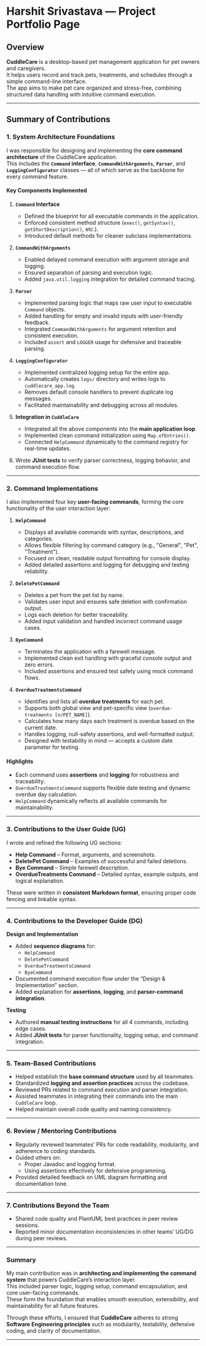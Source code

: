 # Harshit Srivastava — Project Portfolio Page

## Overview

**CuddleCare** is a desktop-based pet management application for pet owners and caregivers.  
It helps users record and track pets, treatments, and schedules through a simple command-line interface.  
The app aims to make pet care organized and stress-free, combining structured data handling with intuitive command execution.

---

## Summary of Contributions

### **1. System Architecture Foundations**

I was responsible for designing and implementing the **core command architecture** of the CuddleCare application.  
This includes the **`Command` interface**, **`CommandWithArguments`**, **`Parser`**, and **`LoggingConfigurator`** classes — all of which serve as the backbone for every command feature.

#### **Key Components Implemented**

1. **`Command` Interface**
    * Defined the blueprint for all executable commands in the application.
    * Enforced consistent method structure (`exec()`, `getSyntax()`, `getShortDescription()`, etc.).
    * Introduced default methods for cleaner subclass implementations.

1. **`CommandWithArguments`**
    * Enabled delayed command execution with argument storage and logging.
    * Ensured separation of parsing and execution logic.
    * Added `java.util.logging` integration for detailed command tracing.

1. **`Parser`**
    * Implemented parsing logic that maps raw user input to executable `Command` objects.
    * Added handling for empty and invalid inputs with user-friendly feedback.
    * Integrated `CommandWithArguments` for argument retention and consistent execution.
    * Included `assert` and `LOGGER` usage for defensive and traceable parsing.

1. **`LoggingConfigurator`**
    * Implemented centralized logging setup for the entire app.
    * Automatically creates `logs/` directory and writes logs to `cuddlecare_app.log`.
    * Removes default console handlers to prevent duplicate log messages.
    * Facilitated maintainability and debugging across all modules.

1. **Integration in `CuddleCare`**
    * Integrated all the above components into the **main application loop**.
    * Implemented clean command initialization using `Map.ofEntries()`.
    * Connected `HelpCommand` dynamically to the command registry for real-time updates. 
   
1. Wrote **JUnit tests** to verify parser correctness, logging behavior, and command execution flow.

---

### **2. Command Implementations**

I also implemented four key **user-facing commands**, forming the core functionality of the user interaction layer:

1. **`HelpCommand`**
    * Displays all available commands with syntax, descriptions, and categories.
    * Allows flexible filtering by command category (e.g., "General", "Pet", "Treatment").
    * Focused on clean, readable output formatting for console display.
    * Added detailed assertions and logging for debugging and testing reliability.

1. **`DeletePetCommand`**
    * Deletes a pet from the pet list by name.
    * Validates user input and ensures safe deletion with confirmation output.
    * Logs each deletion for better traceability.
    * Added input validation and handled incorrect command usage cases.

1. **`ByeCommand`**
    * Terminates the application with a farewell message.
    * Implemented clean exit handling with graceful console output and zero errors.
    * Included assertions and ensured test safety using mock command flows.

1. **`OverdueTreatmentsCommand`**
    * Identifies and lists all **overdue treatments** for each pet.
    * Supports both global view and pet-specific view (`overdue-treatments [n/PET_NAME]`).
    * Calculates how many days each treatment is overdue based on the current date.
    * Handles logging, null-safety assertions, and well-formatted output.
    * Designed with testability in mind — accepts a custom date parameter for testing.

#### **Highlights**
* Each command uses **assertions** and **logging** for robustness and traceability.
* `OverdueTreatmentsCommand` supports flexible date testing and dynamic overdue day calculation.
* `HelpCommand` dynamically reflects all available commands for maintainability.

---

### **3. Contributions to the User Guide (UG)**

I wrote and refined the following UG sections:

* **Help Command** – Format, arguments, and screenshots.
* **DeletePet Command** – Examples of successful and failed deletions.
* **Bye Command** – Simple farewell description.
* **OverdueTreatments Command** – Detailed syntax, example outputs, and logical explanation.

These were written in **consistent Markdown format**, ensuring proper code fencing and linkable syntax.

---

### **4. Contributions to the Developer Guide (DG)**

**Design and Implementation**
* Added **sequence diagrams** for:
    * `HelpCommand`
    * `DeletePetCommand`
    * `OverdueTreatmentsCommand`
    * `ByeCommand`
* Documented command execution flow under the “Design & Implementation” section.
* Added explanation for **assertions**, **logging**, and **parser-command integration**.

**Testing**
* Authored **manual testing instructions** for all 4 commands, including edge cases.
* Added **JUnit tests** for parser functionality, logging setup, and command integration.

---

### **5. Team-Based Contributions**

* Helped establish the **base command structure** used by all teammates.
* Standardized **logging and assertion practices** across the codebase.
* Reviewed PRs related to command execution and parser integration.
* Assisted teammates in integrating their commands into the main `CuddleCare` loop.
* Helped maintain overall code quality and naming consistency.

---

### **6. Review / Mentoring Contributions**

* Regularly reviewed teammates’ PRs for code readability, modularity, and adherence to coding standards.
* Guided others on:
    * Proper Javadoc and logging format.
    * Using assertions effectively for defensive programming.
* Provided detailed feedback on UML diagram formatting and documentation tone.

---

### **7. Contributions Beyond the Team**

* Shared code quality and PlantUML best practices in peer review sessions.
* Reported minor documentation inconsistencies in other teams’ UG/DG during peer reviews.

---

### **Summary**

My main contribution was in **architecting and implementing the command system** that powers CuddleCare’s interaction layer.  
This included parser logic, logging setup, command encapsulation, and core user-facing commands.  
These form the foundation that enables smooth execution, extensibility, and maintainability for all future features.

Through these efforts, I ensured that **CuddleCare** adheres to strong **Software Engineering principles** such as modularity, testability, defensive coding, and clarity of documentation.

---


